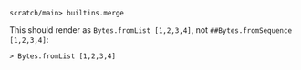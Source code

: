 ``` ucm :hide
scratch/main> builtins.merge
```

This should render as `Bytes.fromList [1,2,3,4]`, not `##Bytes.fromSequence [1,2,3,4]`:

``` unison
> Bytes.fromList [1,2,3,4]
```
